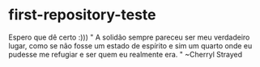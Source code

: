 # first-repository-teste
Espero que dê certo :)))
" A solidão sempre pareceu ser meu verdadeiro lugar, 
como se não fosse um estado de espírito e sim um 
quarto onde eu pudesse me refugiar e ser quem eu
realmente era. " ~Cherryl Strayed
